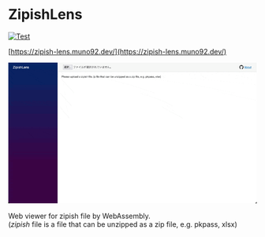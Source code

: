 # ZipishLens

[![Test](https://github.com/muno92/zipish-lens/actions/workflows/test.yml/badge.svg)](https://github.com/muno92/zipish-lens/actions/workflows/test.yml)

[https://zipish-lens.muno92.dev/](https://zipish-lens.muno92.dev/)

![demo image](./demo.gif)

Web viewer for zipish file by WebAssembly.  
(_zipish_ file is a file that can be unzipped as a zip file, e.g. pkpass, xlsx)
